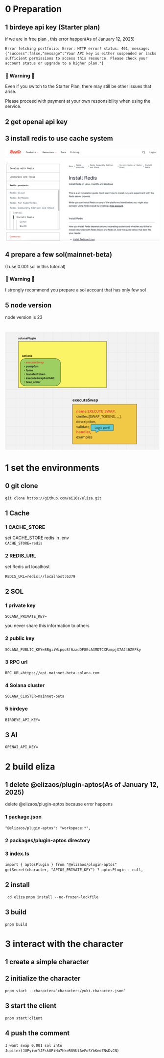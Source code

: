 # 0 Preparation

## 1 birdeye api key (Starter plan)

if we are in free plan , this error happen(As of January 12, 2025)

```
Error fetching portfolio: Error: HTTP error! status: 401, message: {"success":false,"message":"Your API key is either suspended or lacks sufficient permissions to access this resource. Please check your account status or upgrade to a higher plan."}
```

### 🚨 Warning 🚨

Even if you switch to the Starter Plan, there may still be other issues that arise.

Please proceed with payment at your own responsibility when using the service.

## 2 get openai api key

## 3 install redis to use cache system

![](./images/3.png)

## 4 prepare a few sol(mainnet-beta)

(I use 0.001 sol in this tutorial)

### 🚨 Warning 🚨

I strongly recommend you prepare a sol account that has only few sol

## 5 node version

node version is 23

#

![](./images/2.png)

# 1 set the environments

## 0 git clone

`git clone https://github.com/ai16z/eliza.git`

## 1 Cache

### 1 CACHE_STORE

set CACHE_STORE redis in .env  
`CACHE_STORE=redis`

### 2 REDIS_URL

set Redis url localhost

`REDIS_URL=redis://localhost:6379`

## 2 SOL

### 1 private key

`SOLANA_PRIVATE_KEY=`

you never share this information to others

### 2 public key

`SOLANA_PUBLIC_KEY=8BgiiWipqoSf6zadDF8EcA3MDTCXFampjX7AJ46ZEFky`

### 3 RPC url

`RPC_URL=https://api.mainnet-beta.solana.com`

### 4 Solana cluster

`SOLANA_CLUSTER=mainnet-beta`

### 5 birdeye

`BIRDEYE_API_KEY=`

## 3 AI

`OPENAI_API_KEY=`

# 2 build eliza

## 1 delete @elizaos/plugin-aptos(As of January 12, 2025)

delete @elizaos/plugin-aptos because error happens

### 1 package.json

`"@elizaos/plugin-aptos": "workspace:*",`

### 2 packages/plugin-aptos directory

### 3 index.ts

`import { aptosPlugin } from "@elizaos/plugin-aptos" `  
`getSecret(character, "APTOS_PRIVATE_KEY") ? aptosPlugin : null,`

## 2 install

` cd eliza`
`pnpm install --no-frozen-lockfile`

## 3 build

`pnpm build`

# 3 interact with the character

## 1 create a simple character

## 2 initialize the character

`pnpm start --character="characters/yuki.character.json"`

## 3 start the client

`pnpm start:client`

## 4 push the comment

`I want swap 0.001 sol into Jupiter(JUPyiwrYJFskUPiHa7hkeR8VUtAeFoSYbKedZNsDvCN)`
